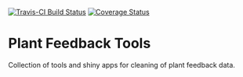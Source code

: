 [![Travis-CI Build Status](https://travis-ci.org/NickPTaylor/pfatools.svg?branch=master)](https://travis-ci.org/NickPTaylor/pfatools)
[![Coverage Status](https://img.shields.io/codecov/c/github/NickPTaylor/pfatools/master.svg)](https://codecov.io/github/NickPTaylor/pfatools?branch=master)

# Plant Feedback Tools

Collection of tools and shiny apps for cleaning of plant feedback data.
